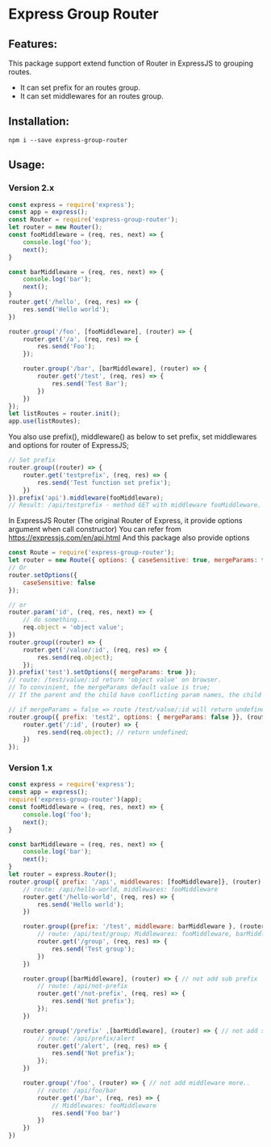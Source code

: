 # Express Group Router

## Features:
This package support extend function of Router in ExpressJS to grouping routes.
* It can set prefix for an routes group.
* It can set middlewares for an routes group.

## Installation:
```
npm i --save express-group-router
```

## Usage:
### Version 2.x
```js
const express = require('express');
const app = express();
const Router = require('express-group-router');
let router = new Router();
const fooMiddleware = (req, res, next) => {
    console.log('foo');
    next();
}

const barMiddleware = (req, res, next) => {
    console.log('bar');
    next();
}
router.get('/hello', (req, res) => {
    res.send('Hello world');
})

router.group('/foo', [fooMiddleware], (router) => {
    router.get('/a', (req, res) => {
        res.send('Foo');
    });

    router.group('/bar', [barMiddleware], (router) => {
        router.get('/test', (req, res) => {
            res.send('Test Bar');
        })
    })
});
let listRoutes = router.init();
app.use(listRoutes);

```
You also use prefix(), middleware() as below to set prefix, set middlewares and options
for router of ExpressJS;
```js
// Set prefix
router.group((router) => {
    router.get('testprefix', (req, res) => {
        res.send('Test function set prefix');
    })
}).prefix('api').middleware(fooMiddleware);
// Result: /api/testprefix - method GET with middleware fooMiddleware.
```
In ExpressJS Router (The original Router of Express, it provide options argument when call constructor)
You can refer from <a href="https://expressjs.com/en/api.html">https://expressjs.com/en/api.html</a>
And this package also provide options
```js
const Route = require('express-group-router');
let router = new Route({ options: { caseSensitive: true, mergeParams: false, strict: true }});
// Or 
router.setOptions({
    caseSensitive: false
});

// or
router.param('id', (req, res, next) => {
    // do something...
    req.object = 'object value';
})
router.group((router) => {
    router.get('/value/:id', (req, res) => {
        res.send(req.object);
    });
}).prefix('test').setOptions({ mergeParams: true });
// route: /test/value/:id return 'object value' on browser.
// To convinient, the mergeParams default value is true;
// If the parent and the child have conflicting param names, the child’s value take precedence.

// if mergeParams = false => route /test/value/:id will return undefined;
router.group({ prefix: 'test2', options: { mergeParams: false }}, (router) => {
    router.get('/:id', (router) => {
        res.send(req.object); // return undefined;
    })
});
```
### Version 1.x
```js
const express = require('express');
const app = express();
require('express-group-router')(app);
const fooMiddleware = (req, res, next) => {
    console.log('foo');
    next();
}

const barMiddleware = (req, res, next) => {
    console.log('bar');
    next();
}
let router = express.Router();
router.group({ prefix: '/api', middlewares: [fooMiddleware]}, (router) => {
    // route: /api/hello-world, middlewares: fooMiddleware
    router.get('/hello-world', (req, res) => { 
        res.send('Hello world');
    })

    router.group({prefix: '/test', middleware: barMiddleware }, (router) => {
        // route: /api/test/group; Middlewares: fooMiddleware, barMiddleware;
        router.get('/group', (req, res) => { 
            res.send('Test group');
        })
    })

    router.group([barMiddleware], (router) => { // not add sub prefix
        // route: /api/not-prefix
        router.get('/not-prefix', (req, res) => { 
            res.send('Not prefix');
        });
    })

    router.group('/prefix' ,[barMiddleware], (router) => { // not add sub prefix
        // route: /api/prefix/alert
        router.get('/alert', (req, res) => { 
            res.send('Not prefix');
        });
    })

    router.group('/foo', (router) => { // not add middleware more..
        // route: /api/foo/bar
        router.get('/bar', (req, res) => { 
            // Middlewares: fooMiddleware
            res.send('Foo bar')
        })
    })
})
```



